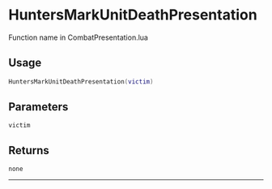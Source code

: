 # HuntersMarkUnitDeathPresentation
Function name in CombatPresentation.lua
## Usage
```lua
HuntersMarkUnitDeathPresentation(victim)
```
## Parameters
`victim`
## Returns
`none`

---